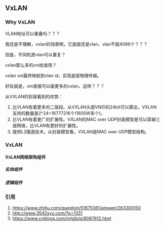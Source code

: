 ## VxLAN

### Why VxLAN

VLAN地址可以重叠吗？？？



我还是不理解，vxlan的场景啊，它底层还是vlan，vlan不就4096个？？？

但是，不同机房vlan可以重复？

vxlan那么多的vni给谁用？

vxlan vni最终映射到vlan id，实现底层物理传输。

好处就是，vm直接可以画更多的vxlan，这样？？？

从VXLAN的封装看到的优势：

1. 比VLAN有着更多的二层段。从VXLAN头部VNID的24bit可以算出，VXLAN支持的数量是2^24=16777216个(1600W多个)。
2. 比VLAN有着更广的扩展性。VXLAN的MAC over UDP封装模型是可以穿越三层网络，比VLAN有更好的扩展性。
3. 提供L2隧道技术。从封装模型看，VXLAN是MAC over UDP模型结构。

### VxLAN
#### VxLAN网络架构组件
##### 实体组件
##### 逻辑组件



### 引用
1. https://www.zhihu.com/question/51675361/answer/263300150
2. http://www.3542xyz.com/?p=1331
3.  https://www.cnblogs.com/mlgjb/p/8087612.html

